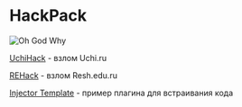 # HackPack
![Oh God Why](https://media1.tenor.com/images/467d353f7e2d43563ce13fddbb213709/tenor.gif?itemid=12136175)

[UchiHack](https://github.com/TheAirBlow/HackPack/blob/main/uchihack) - взлом Uchi.ru

[REHack](https://github.com/TheAirBlow/HackPack/blob/main/rehack) - взлом Resh.edu.ru

[Injector Template](https://github.com/TheAirBlow/HackPack/tree/main/template) - пример плагина для встраивания кода
